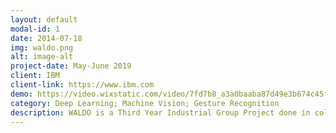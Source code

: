 ```yaml
---
layout: default
modal-id: 1
date: 2014-07-18
img: waldo.png
alt: image-alt
project-date: May-June 2019
client: IBM
client-link: https://www.ibm.com
demo: https://video.wixstatic.com/video/7fd7b8_a3a0baaba87d49e3b674c45f67c5b6f6/1080p/mp4/file.mp4
category: Deep Learning; Machine Vision; Gesture Recognition
description: WALDO is a Third Year Industrial Group Project done in collaboration with <strong>IBM</strong>. It is a <strong>deep learning</strong> enabled assisted living device meant to perform Makaton Sign recognition.</br></br>At the core of WALDO is it's deep neural network architecture which is based on a <strong><a href=https://arxiv.org/pdf/1412.0767.pdf>C3D</a></strong> network concatenated with an LSTM. This allows the model to learn the spatio-temporal features required for accurate gesture recognition.</br></br> Particulary challenging was having the model run on a <a href=https://developer.nvidia.com/embedded/jetson-nano-developer-kit>Jetson Nano</a> <strong>edge device</strong> which required investigating which parts of the model could be cut down to achieve the best trade off between accuracy and performance.</br></br>For more information, do check out the <a href=https://github.com/patrickjohncyh/ibm-waldo>Github Repo</a> and also the team's weekly <a href=https://waldogroup13.wixsite.com/waldo>blog</a>.</br></br>Here is a short video demonstration,<video width="320" height="240" controls><source src="https://video.wixstatic.com/video/7fd7b8_a3a0baaba87d49e3b674c45f67c5b6f6/1080p/mp4/file.mp4" type="video/mp4"></video><!-- The network is fed with 30 Video Frames and outputs the probability that a given class is detected. -->
---
```

